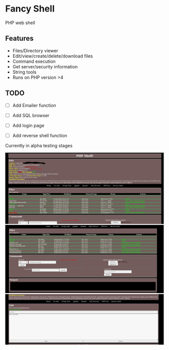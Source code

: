 # Fancy Shell

PHP web shell

## Features

- Files/Directory viewer
- Edit/view/create/delete/download files
- Command execution
- Get server/security information
- String tools
- Runs on PHP version >4 

## TODO

- [ ] Add Emailer function
- [ ] Add SQL browser
- [ ] Add login page
- [ ] Add reverse shell function


Currently in alpha testing stages

![Screenshot of Fancy Shell](/imgs/fshell3.PNG)
![Screenshot of Fancy Shell](/imgs/fshell1.PNG)
![Screenshot of Fancy Shell](/imgs/fshell2.PNG)
